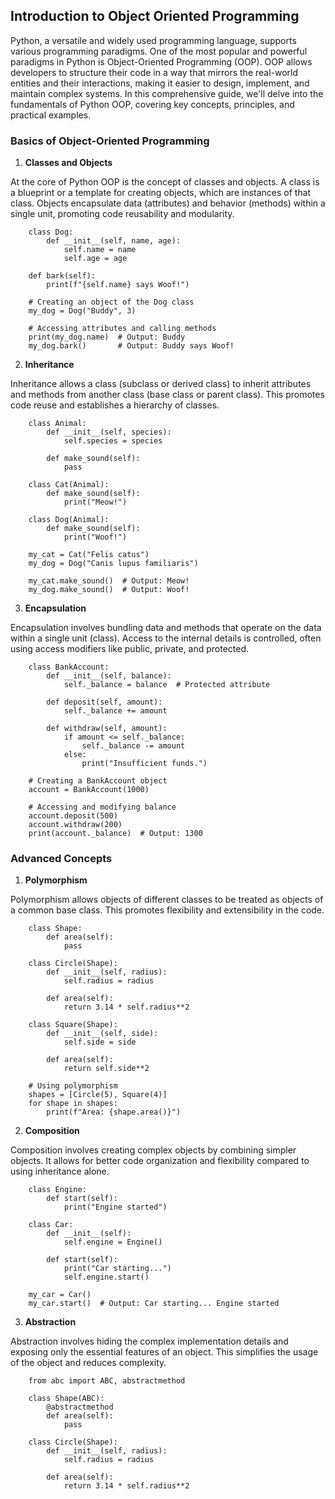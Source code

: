 
## Introduction to Object Oriented Programming
Python, a versatile and widely used programming language, supports various programming paradigms. One of the most popular and powerful paradigms in Python is Object-Oriented Programming (OOP). OOP allows developers to structure their code in a way that mirrors the real-world entities and their interactions, making it easier to design, implement, and maintain complex systems. In this comprehensive guide, we'll delve into the fundamentals of Python OOP, covering key concepts, principles, and practical examples.

### Basics of Object-Oriented Programming
1. **Classes and Objects**

At the core of Python OOP is the concept of classes and objects. A class is a blueprint or a template for creating objects, which are instances of that class. Objects encapsulate data (attributes) and behavior (methods) within a single unit, promoting code reusability and modularity.

		class Dog:
		    def __init__(self, name, age):
		        self.name = name
		        self.age = age

	    def bark(self):
	        print(f"{self.name} says Woof!")

		# Creating an object of the Dog class
		my_dog = Dog("Buddy", 3)

		# Accessing attributes and calling methods
		print(my_dog.name)  # Output: Buddy
		my_dog.bark()       # Output: Buddy says Woof!

2. **Inheritance**

Inheritance allows a class (subclass or derived class) to inherit attributes and methods from another class (base class or parent class). This promotes code reuse and establishes a hierarchy of classes.

		class Animal:
		    def __init__(self, species):
		        self.species = species

		    def make_sound(self):
		        pass

		class Cat(Animal):
		    def make_sound(self):
		        print("Meow!")

		class Dog(Animal):
		    def make_sound(self):
		        print("Woof!")

		my_cat = Cat("Felis catus")
		my_dog = Dog("Canis lupus familiaris")

		my_cat.make_sound()  # Output: Meow!
		my_dog.make_sound()  # Output: Woof!

3. **Encapsulation**
   
Encapsulation involves bundling data and methods that operate on the data within a single unit (class). Access to the internal details is controlled, often using access modifiers like public, private, and protected.

		class BankAccount:
		    def __init__(self, balance):
		        self._balance = balance  # Protected attribute

		    def deposit(self, amount):
		        self._balance += amount

		    def withdraw(self, amount):
		        if amount <= self._balance:
		            self._balance -= amount
		        else:
		            print("Insufficient funds.")

		# Creating a BankAccount object
		account = BankAccount(1000)

		# Accessing and modifying balance
		account.deposit(500)
		account.withdraw(200)
		print(account._balance)  # Output: 1300
### Advanced Concepts
1. **Polymorphism**
   
Polymorphism allows objects of different classes to be treated as objects of a common base class. This promotes flexibility and extensibility in the code.

		class Shape:
		    def area(self):
		        pass

		class Circle(Shape):
		    def __init__(self, radius):
		        self.radius = radius

		    def area(self):
		        return 3.14 * self.radius**2

		class Square(Shape):
		    def __init__(self, side):
		        self.side = side

		    def area(self):
		        return self.side**2

		# Using polymorphism
		shapes = [Circle(5), Square(4)]
		for shape in shapes:
		    print(f"Area: {shape.area()}")
2. **Composition**
   
Composition involves creating complex objects by combining simpler objects. It allows for better code organization and flexibility compared to using inheritance alone.

		class Engine:
		    def start(self):
		        print("Engine started")

		class Car:
		    def __init__(self):
		        self.engine = Engine()

		    def start(self):
		        print("Car starting...")
		        self.engine.start()

		my_car = Car()
		my_car.start()  # Output: Car starting... Engine started
3. **Abstraction**

Abstraction involves hiding the complex implementation details and exposing only the essential features of an object. This simplifies the usage of the object and reduces complexity.

		from abc import ABC, abstractmethod

		class Shape(ABC):
		    @abstractmethod
		    def area(self):
		        pass

		class Circle(Shape):
		    def __init__(self, radius):
		        self.radius = radius

		    def area(self):
		        return 3.14 * self.radius**2
